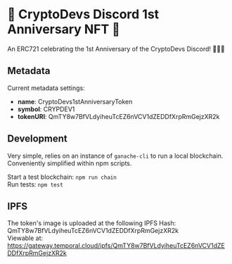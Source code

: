 # :tada: CryptoDevs Discord 1st Anniversary NFT :tada:

An ERC721 celebrating the 1st Anniversary of the CryptoDevs Discord! :tada::tada::tada:

## Metadata

Current metadata settings:
* **name**: CryptoDevs1stAnniversaryToken
* **symbol**: CRYPDEV1
* **tokenURI**: QmTY8w7BfVLdyiheuTcEZ6nVCV1dZEDDfXrpRmGejzXR2k

## Development

Very simple, relies on an instance of `ganache-cli` to run a local blockchain. Conveniently simplified within npm scripts.

Start a test blockchain: `npm run chain` <br>
Run tests: `npm test`

## IPFS

The token's image is uploaded at the following IPFS Hash: QmTY8w7BfVLdyiheuTcEZ6nVCV1dZEDDfXrpRmGejzXR2k<br>
Viewable at: https://gateway.temporal.cloud/ipfs/QmTY8w7BfVLdyiheuTcEZ6nVCV1dZEDDfXrpRmGejzXR2k
